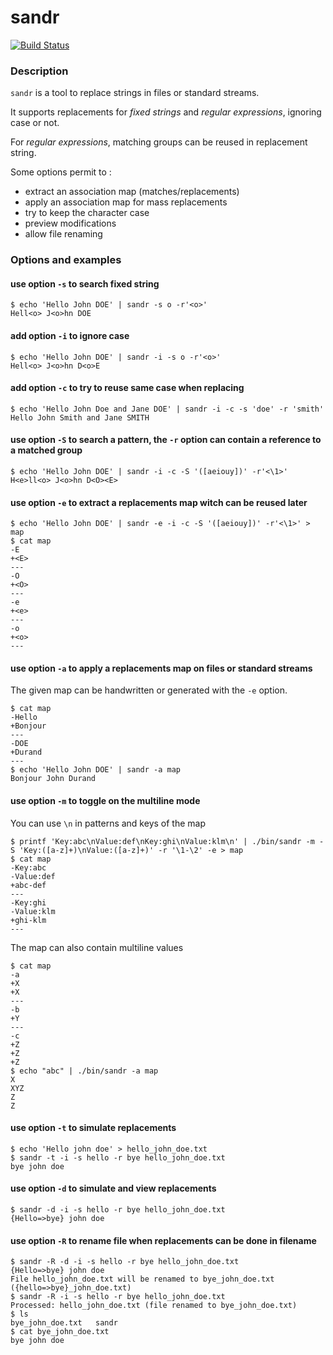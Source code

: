 # sandr

[![Build Status](https://jfgiraud.semaphoreci.com/badges/sandr/branches/master.svg)](https://jfgiraud.semaphoreci.com/projects/sandr)

### Description

`sandr` is a tool to replace strings in files or standard streams.

It supports replacements for *fixed strings* and *regular expressions*, ignoring case or not.

For *regular expressions*, matching groups can be reused in replacement string.

Some options permit to :
- extract an association map (matches/replacements)
- apply an association map for mass replacements
- try to keep the character case
- preview modifications
- allow file renaming

### Options and examples

#### use option `-s` to search fixed string 
```
$ echo 'Hello John DOE' | sandr -s o -r'<o>'
Hell<o> J<o>hn DOE
```

#### add option `-i` to ignore case
```
$ echo 'Hello John DOE' | sandr -i -s o -r'<o>'
Hell<o> J<o>hn D<o>E
```

#### add option `-c` to try to reuse same case when replacing
```
$ echo 'Hello John Doe and Jane DOE' | sandr -i -c -s 'doe' -r 'smith'
Hello John Smith and Jane SMITH
```

#### use option `-S` to search a pattern, the `-r` option can contain a reference to a matched group
```
$ echo 'Hello John DOE' | sandr -i -c -S '([aeiouy])' -r'<\1>'
H<e>ll<o> J<o>hn D<O><E>
```

#### use option `-e` to extract a replacements map witch can be reused later

```
$ echo 'Hello John DOE' | sandr -e -i -c -S '([aeiouy])' -r'<\1>' > map
$ cat map
-E
+<E>
---
-O
+<O>
---
-e
+<e>
---
-o
+<o>
---
```

#### use option `-a` to apply a replacements map on files or standard streams

The given map can be handwritten or generated with the `-e` option.
```
$ cat map
-Hello
+Bonjour
---
-DOE
+Durand
---
$ echo 'Hello John DOE' | sandr -a map
Bonjour John Durand
```

#### use option `-m` to toggle on the multiline mode

You can use `\n` in patterns and keys of the map

```
$ printf 'Key:abc\nValue:def\nKey:ghi\nValue:klm\n' | ./bin/sandr -m -S 'Key:([a-z]+)\nValue:([a-z]+)' -r '\1-\2' -e > map
$ cat map
-Key:abc
-Value:def
+abc-def
---
-Key:ghi
-Value:klm
+ghi-klm
---
```

The map can also contain multiline values

```
$ cat map
-a
+X
+X
---
-b
+Y
---
-c
+Z
+Z
+Z
$ echo "abc" | ./bin/sandr -a map
X
XYZ
Z
Z
```



#### use option `-t` to simulate replacements
```
$ echo 'Hello john doe' > hello_john_doe.txt
$ sandr -t -i -s hello -r bye hello_john_doe.txt 
bye john doe
```

#### use option `-d` to simulate and view replacements
```
$ sandr -d -i -s hello -r bye hello_john_doe.txt 
{Hello=>bye} john doe
```

#### use option `-R` to rename file when replacements can be done in filename
```
$ sandr -R -d -i -s hello -r bye hello_john_doe.txt 
{Hello=>bye} john doe
File hello_john_doe.txt will be renamed to bye_john_doe.txt ({hello=>bye}_john_doe.txt)
$ sandr -R -i -s hello -r bye hello_john_doe.txt 
Processed: hello_john_doe.txt (file renamed to bye_john_doe.txt)
$ ls
bye_john_doe.txt   sandr
$ cat bye_john_doe.txt 
bye john doe
```

